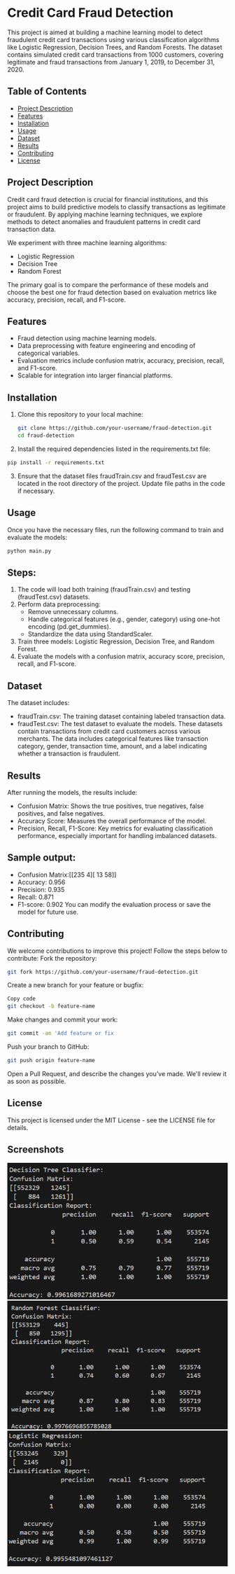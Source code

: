 # Credit Card Fraud Detection

This project is aimed at building a machine learning model to detect fraudulent credit card transactions using various classification algorithms like Logistic Regression, Decision Trees, and Random Forests. The dataset contains simulated credit card transactions from 1000 customers, covering legitimate and fraud transactions from January 1, 2019, to December 31, 2020.

## Table of Contents
- [Project Description](#project-description)
- [Features](#features)
- [Installation](#installation)
- [Usage](#usage)
- [Dataset](#dataset)
- [Results](#results)
- [Contributing](#contributing)
- [License](#license)

## Project Description

Credit card fraud detection is crucial for financial institutions, and this project aims to build predictive models to classify transactions as legitimate or fraudulent. By applying machine learning techniques, we explore methods to detect anomalies and fraudulent patterns in credit card transaction data.

We experiment with three machine learning algorithms:
- Logistic Regression
- Decision Tree
- Random Forest

The primary goal is to compare the performance of these models and choose the best one for fraud detection based on evaluation metrics like accuracy, precision, recall, and F1-score.

## Features

- Fraud detection using machine learning models.
- Data preprocessing with feature engineering and encoding of categorical variables.
- Evaluation metrics include confusion matrix, accuracy, precision, recall, and F1-score.
- Scalable for integration into larger financial platforms.

## Installation

1. Clone this repository to your local machine:
   ```bash
   git clone https://github.com/your-username/fraud-detection.git
   cd fraud-detection
   
2. Install the required dependencies listed in the requirements.txt file:

```bash
pip install -r requirements.txt
```

3. Ensure that the dataset files fraudTrain.csv and fraudTest.csv are located in the root directory of the project. Update file paths in the code if necessary.

## Usage
Once you have the necessary files, run the following command to train and evaluate the models:

```bash
python main.py
```

## Steps:
1. The code will load both training (fraudTrain.csv) and testing (fraudTest.csv) datasets.
2. Perform data preprocessing:
   - Remove unnecessary columns.
   - Handle categorical features (e.g., gender, category) using one-hot encoding (pd.get_dummies).
   - Standardize the data using StandardScaler.
3. Train three models: Logistic Regression, Decision Tree, and Random Forest.
4. Evaluate the models with a confusion matrix, accuracy score, precision, recall, and F1-score.
   
## Dataset
The dataset includes:
- fraudTrain.csv: The training dataset containing labeled transaction data.
- fraudTest.csv: The test dataset to evaluate the models.
These datasets contain transactions from credit card customers across various merchants. The data includes categorical features like transaction category, gender, transaction time, amount, and a label indicating whether a transaction is fraudulent.

## Results
After running the models, the results include:
- Confusion Matrix: Shows the true positives, true negatives, false positives, and false negatives.
- Accuracy Score: Measures the overall performance of the model.
- Precision, Recall, F1-Score: Key metrics for evaluating classification performance, especially important for handling imbalanced datasets.

## Sample output:

- Confusion Matrix:[[235   4][ 13  58]]
- Accuracy: 0.956
- Precision: 0.935
- Recall: 0.871
- F1-score: 0.902
You can modify the evaluation process or save the model for future use.

## Contributing
We welcome contributions to improve this project! Follow the steps below to contribute:
Fork the repository:

```bash
git fork https://github.com/your-username/fraud-detection.git
```

Create a new branch for your feature or bugfix:
```bash
Copy code
git checkout -b feature-name
```
Make changes and commit your work:
```bash
git commit -am 'Add feature or fix
```
Push your branch to GitHub:

```bash
git push origin feature-name
```
Open a Pull Request, and describe the changes you’ve made. We'll review it as soon as possible.

## License
This project is licensed under the MIT License - see the LICENSE file for details.

## Screenshots
![Decision Tree Output](output/Decision%20Tree%20Output.png)
![Random Forest Output](output/Random%20Forest%20Output.png)
![Logistic Regression Output](output/Logistic%20Regression%20Output.png)




